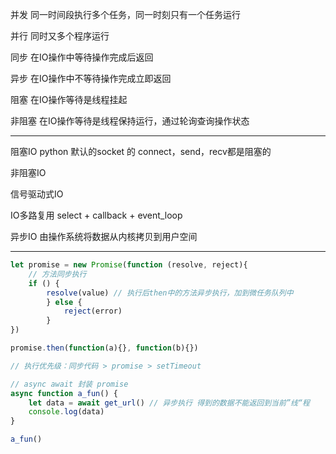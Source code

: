 并发 同一时间段执行多个任务，同一时刻只有一个任务运行

并行 同时又多个程序运行

同步 在IO操作中等待操作完成后返回

异步 在IO操作中不等待操作完成立即返回

阻塞 在IO操作等待是线程挂起

非阻塞 在IO操作等待是线程保持运行，通过轮询查询操作状态

---



阻塞IO python 默认的socket 的 connect，send，recv都是阻塞的

非阻塞IO

信号驱动式IO

IO多路复用 select + callback + event_loop

异步IO 由操作系统将数据从内核拷贝到用户空间



---

```js
let promise = new Promise(function (resolve, reject){
    // 方法同步执行
    if () {
        resolve(value) // 执行后then中的方法异步执行，加到微任务队列中
        } else {
            reject(error)
        }
})

promise.then(function(a){}, function(b){})

// 执行优先级：同步代码 > promise > setTimeout
```

```js
// async await 封装 promise
async function a_fun() {
    let data = await get_url() // 异步执行 得到的数据不能返回到当前”线“程
    console.log(data)
}

a_fun()
```


